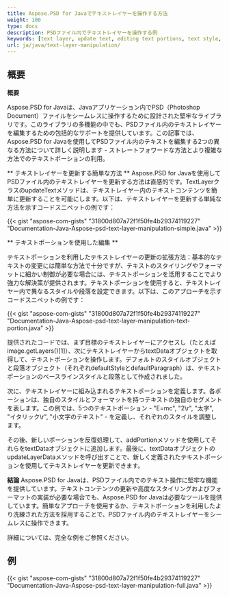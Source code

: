 ```yaml
---
title: Aspose.PSD for Javaでテキストレイヤーを操作する方法
weight: 100
type: docs
description: PSDファイル内でテキストレイヤーを操作する例
keywords: [text layer, update text, editing text portions, text style, text paragraph, psd api, java, code sample]
url: ja/java/text-layer-manipulation/
---
```


## **概要**

**概要**

Aspose.PSD for Javaは、Javaアプリケーション内でPSD（Photoshop Document）ファイルをシームレスに操作するために設計された堅牢なライブラリです。このライブラリの多機能の中でも、PSDファイル内のテキストレイヤーを編集するための包括的なサポートを提供しています。この記事では、Aspose.PSD for Javaを使用してPSDファイル内のテキストを編集する2つの異なる方法について詳しく説明します - ストレートフォワードな方法とより複雑な方法でのテキストポーションの利用。

** テキストレイヤーを更新する簡単な方法 **
Aspose.PSD for Javaを使用してPSDファイル内のテキストレイヤーを更新する方法は直感的です。TextLayerクラスのupdateTextメソッドは、テキストレイヤー内のテキストコンテンツを簡単に更新することを可能にします。以下は、テキストレイヤーを更新する単純な方法を示すコードスニペットの例です：

{{< gist "aspose-com-gists" "31800d807a72f1f50fe4b29374119227" "Documentation-Java-Aspose-psd-text-layer-manipulation-simple.java" >}}

** テキストポーションを使用した編集 **

テキストポーションを利用したテキストレイヤーの更新の拡張方法：基本的なテキストの変更には簡単な方法で十分ですが、テキストのスタイリングやフォーマットに細かい制御が必要な場合には、テキストポーションを活用することでより強力な解決策が提供されます。テキストポーションを使用すると、テキストレイヤー内で異なるスタイルや段落を設定できます。以下は、このアプローチを示すコードスニペットの例です：

{{< gist "aspose-com-gists" "31800d807a72f1f50fe4b29374119227" "Documentation-Java-Aspose-psd-text-layer-manipulation-text-portion.java" >}}

提供されたコードでは、まず目標のテキストレイヤーにアクセスし（たとえばimage.getLayers()[1]）、次にテキストレイヤーからtextDataオブジェクトを取得して、テキストポーションを操作します。デフォルトのスタイルオブジェクトと段落オブジェクト（それぞれdefaultStyleとdefaultParagraph）は、テキストポーションのベースラインスタイルと段落として作成されました。

次に、テキストレイヤーに組み込まれるテキストポーションを定義します。各ポーションは、独自のスタイルとフォーマットを持つテキストの独自のセグメントを表します。この例では、5つのテキストポーション - "E=mc", "2\r", "太字", "イタリック\r", "小文字のテキスト" - を定義し、それぞれのスタイルを調整します。

その後、新しいポーションを反復処理して、addPortionメソッドを使用してそれらをtextDataオブジェクトに追加します。最後に、textDataオブジェクトのupdateLayerDataメソッドを呼び出すことで、新しく定義されたテキストポーションを使用してテキストレイヤーを更新できます。

**結論**
Aspose.PSD for Javaは、PSDファイル内でのテキスト操作に堅牢な機能を提供しています。テキストコンテンツの更新や高度なスタイリングおよびフォーマットの実装が必要な場合でも、Aspose.PSD for Javaは必要なツールを提供しています。簡単なアプローチを使用するか、テキストポーションを利用したより洗練された方法を採用することで、PSDファイル内のテキストレイヤーをシームレスに操作できます。

詳細については、完全な例をご参照ください。

## **例**
{{< gist "aspose-com-gists" "31800d807a72f1f50fe4b29374119227" "Documentation-Java-Aspose-psd-text-layer-manipulation-full.java" >}}
